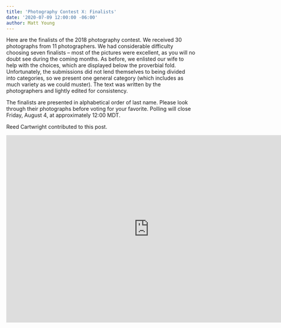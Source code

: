 ```yaml
---
title: 'Photography Contest X: Finalists'
date: '2020-07-09 12:00:00 -06:00'
author: Matt Young
---
```


Here are the finalists of the 2018 photography contest. We received 30 photographs from 11 photographers. We had considerable difficulty choosing seven finalists – most of the pictures were excellent, as you will no doubt see during the coming months. As before, we enlisted our wife to help with the choices, which are displayed below the proverbial fold. Unfortunately, the submissions did not lend themselves to being divided into categories, so we present one general category (which includes as much variety as we could muster). The text was written by the photographers and lightly edited for consistency.

The finalists are presented in alphabetical order of last name. Please look through their photographs before voting for your favorite. Polling will close Friday, August 4, at approximately 12:00 MDT.

Reed Cartwright contributed to this post.

<iframe src="https://docs.google.com/forms/d/e/1FAIpQLScgEETqFjBnVse02aTczO1-019FL7mkF_DhUzoKKIHZJN402Q/viewform?embedded=true" width="760" height="500" frameborder="0" marginheight="0" marginwidth="0">Loading...</iframe>
